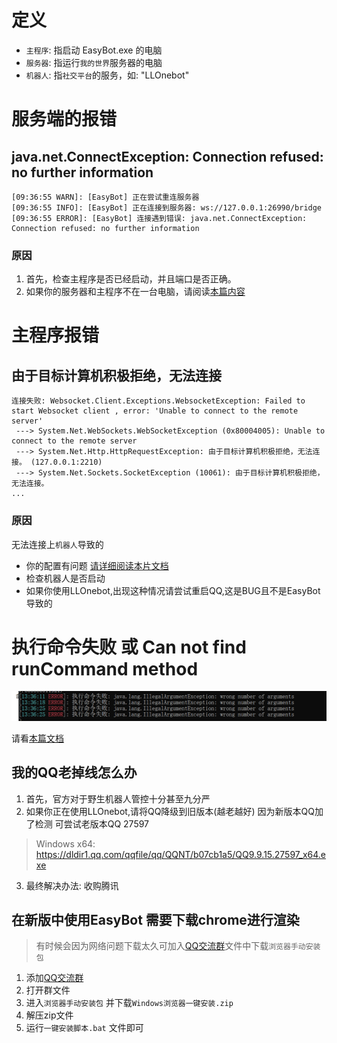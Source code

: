 # 定义

- `主程序`: 指启动 EasyBot.exe 的电脑
- `服务器`: 指运行`我的世界`服务器的电脑
- `机器人`: 指`社交平台`的服务，如: "LLOnebot"

# 服务端的报错

## java.net.ConnectException: Connection refused: no further information

```log
[09:36:55 WARN]: [EasyBot] 正在尝试重连服务器
[09:36:55 INFO]: [EasyBot] 正在连接到服务器: ws://127.0.0.1:26990/bridge
[09:36:55 ERROR]: [EasyBot] 连接遇到错误: java.net.ConnectException: Connection refused: no further information
```
### 原因

1. 首先，检查主程序是否已经启动，并且端口是否正确。
2. 如果你的服务器和主程序不在一台电脑，请阅读[本篇内容](双机问题.md)

# 主程序报错

## 由于目标计算机积极拒绝，无法连接

```log
连接失败: Websocket.Client.Exceptions.WebsocketException: Failed to start Websocket client , error: 'Unable to connect to the remote server'
 ---> System.Net.WebSockets.WebSocketException (0x80004005): Unable to connect to the remote server
 ---> System.Net.Http.HttpRequestException: 由于目标计算机积极拒绝，无法连接。 (127.0.0.1:2210)
 ---> System.Net.Sockets.SocketException (10061): 由于目标计算机积极拒绝，无法连接。
...
```

### 原因

无法连接上`机器人`导致的

- 你的配置有问题 [请详细阅读本片文档](/quick_start/robots/LLOneBot)
- 检查机器人是否启动
- 如果你使用LLOnebot,出现这种情况请尝试重启QQ,这是BUG且不是EasyBot导致的

# 执行命令失败 或 Can not find runCommand method

![图片](faq/assets/rcon_error_1.png)

请看[本篇文档](命令无法执行.md)

## 我的QQ老掉线怎么办

1. 首先，官方对于野生机器人管控十分甚至九分严
2. 如果你正在使用LLOnebot,请将QQ降级到旧版本(越老越好) 因为新版本QQ加了检测
可尝试老版本QQ 27597
> Windows x64: https://dldir1.qq.com/qqfile/qq/QQNT/b07cb1a5/QQ9.9.15.27597_x64.exe
3. 最终解决办法: 收购腾讯

## 在新版中使用EasyBot 需要下载chrome进行渲染
> 有时候会因为网络问题下载太久可加入[QQ交流群](qq.md)文件中下载```浏览器手动安装包```
1. 添加[QQ交流群](qq.md)
2. 打开群文件
3. 进入```浏览器手动安装包``` 并下载```Windows浏览器一键安装.zip```
4. 解压zip文件
5. 运行```一键安装脚本.bat``` 文件即可
